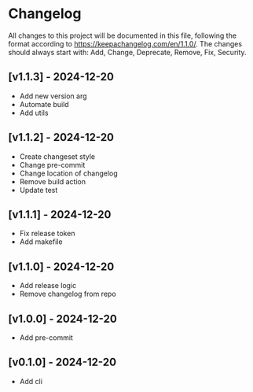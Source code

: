 # Changelog

All changes to this project will be documented in this file, following the format according to https://keepachangelog.com/en/1.1.0/.
The changes should always start with: Add, Change, Deprecate, Remove, Fix, Security.

## [v1.1.3] - 2024-12-20
- Add new version arg
- Automate build
- Add utils

## [v1.1.2] - 2024-12-20
- Create changeset style
- Change pre-commit
- Change location of changelog
- Remove build action
- Update test

## [v1.1.1] - 2024-12-20
- Fix release token
- Add makefile

## [v1.1.0] - 2024-12-20
- Add release logic
- Remove changelog from repo

## [v1.0.0] - 2024-12-20
- Add pre-commit

## [v0.1.0] - 2024-12-20
- Add cli
